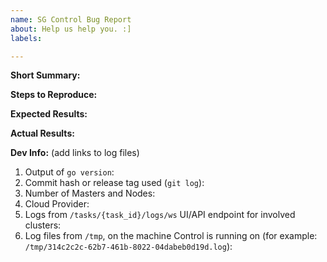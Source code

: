 ```yaml
---
name: SG Control Bug Report
about: Help us help you. :]
labels: 

---
```


**Short Summary:**

**Steps to Reproduce:**

**Expected Results:**

**Actual Results:**

**Dev Info:** (add links to log files)
1. Output of `go version`:
2. Commit hash or release tag used (`git log`):
3. Number of Masters and Nodes:
4. Cloud Provider:
5. Logs from `/tasks/{task_id}/logs/ws` UI/API endpoint for involved clusters:
6. Log files from `/tmp`, on the machine Control is running on (for example: `/tmp/314c2c2c-62b7-461b-8022-04dabeb0d19d.log`):
